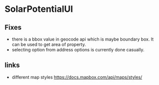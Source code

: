 # SolarPotentialUI

## Fixes
* there is a bbox value in geocode api which is maybe boundary box. It can be used to get area of property. 
* selecting option from address options is currently done casually.

## links
* different map styles https://docs.mapbox.com/api/maps/styles/